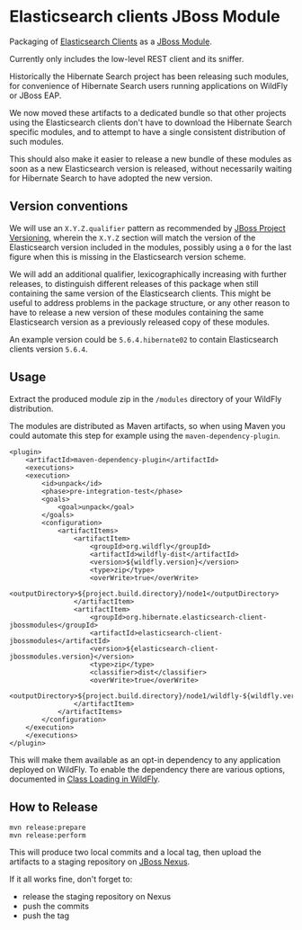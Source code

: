 Elasticsearch clients JBoss Module
==================================

Packaging of [Elasticsearch Clients](https://github.com/elastic/elasticsearch/tree/master/client) as
a [JBoss Module](https://docs.jboss.org/author/display/MODULES/Home).

Currently only includes the low-level REST client and its sniffer.

Historically the Hibernate Search project has been releasing such modules,
for convenience of Hibernate Search users running applications on WildFly or JBoss EAP.

We now moved these artifacts to a dedicated bundle so that other projects using the Elasticsearch clients
don't have to download the Hibernate Search specific modules,
and to attempt to have a single consistent distribution of such modules.

This should also make it easier to release a new bundle of these modules
as soon as a new Elasticsearch version is released,
without necessarily waiting for Hibernate Search to have adopted the new version.

## Version conventions

We will use an `X.Y.Z.qualifier` pattern as recommended by
[JBoss Project Versioning](https://developer.jboss.org/wiki/JBossProjectVersioning),
wherein the `X.Y.Z` section will match the version of the Elasticsearch version included in the modules,
possibly using a `0` for the last figure when this is missing in the Elasticsearch version scheme.

We will add an additional qualifier, lexicographically increasing with further releases,
to distinguish different releases of this package when still containing the same version
of the Elasticsearch clients.
This might be useful to address problems in the package structure, or any other reason to have
to release a new version of these modules containing the same Elasticsearch version as a previously
released copy of these modules.

An example version could be `5.6.4.hibernate02` to contain Elasticsearch clients version `5.6.4`.

## Usage

Extract the produced module zip in the `/modules` directory of your WildFly distribution.

The modules are distributed as Maven artifacts, so when using Maven you could automate this step
for example using the `maven-dependency-plugin`.

	<plugin>
	    <artifactId>maven-dependency-plugin</artifactId>
	    <executions>
		<execution>
		    <id>unpack</id>
		    <phase>pre-integration-test</phase>
		    <goals>
		        <goal>unpack</goal>
		    </goals>
		    <configuration>
		        <artifactItems>
		            <artifactItem>
		                <groupId>org.wildfly</groupId>
		                <artifactId>wildfly-dist</artifactId>
		                <version>${wildfly.version}</version>
		                <type>zip</type>
		                <overWrite>true</overWrite>
		                <outputDirectory>${project.build.directory}/node1</outputDirectory>
		            </artifactItem>
		            <artifactItem>
		                <groupId>org.hibernate.elasticsearch-client-jbossmodules</groupId>
		                <artifactId>elasticsearch-client-jbossmodules</artifactId>
		                <version>${elasticsearch-client-jbossmodules.version}</version>
		                <type>zip</type>
		                <classifier>dist</classifier>
		                <overWrite>true</overWrite>
		                <outputDirectory>${project.build.directory}/node1/wildfly-${wildfly.version}/modules</outputDirectory>
		            </artifactItem>
		        </artifactItems>
		    </configuration>
		</execution>
	    </executions>
	</plugin>

This will make them available as an opt-in dependency to any application deployed on WildFly.
To enable the dependency there are various options, documented in
[Class Loading in WildFly](https://docs.jboss.org/author/display/WFLY/Class+Loading+in+WildFly).

## How to Release

    mvn release:prepare
    mvn release:perform

This will produce two local commits and a local tag, then upload the artifacts to a staging repository on [JBoss Nexus](https://repository.jboss.org/nexus/index.html#welcome).

If it all works fine, don't forget to:

 * release the staging repository on Nexus
 * push the commits
 * push the tag

